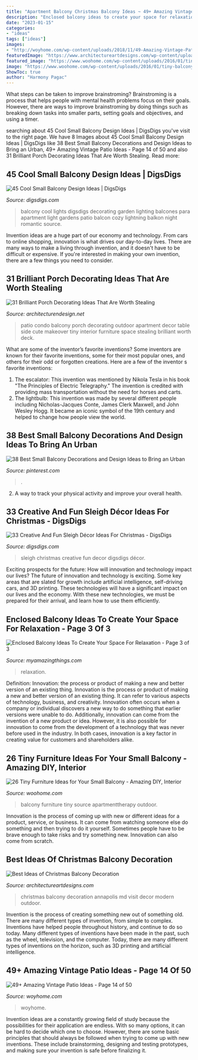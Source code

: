 ```yaml
---
title: "Apartment Balcony Christmas Balcony Ideas ~ 49+ Amazing Vintage Patio Ideas"
description: "Enclosed balcony ideas to create your space for relaxation"
date: "2023-01-15"
categories:
- "ideas"
tags: ["ideas"]
images:
- "http://woyhome.com/wp-content/uploads/2018/11/49-Amazing-Vintage-Patio-Ideas-14.jpg"
featuredImage: "https://www.architectureartdesigns.com/wp-content/uploads/2020/12/8-9.jpg"
featured_image: "https://www.woohome.com/wp-content/uploads/2016/01/tiny-balcony-furniture-7-2.jpg"
image: "https://www.woohome.com/wp-content/uploads/2016/01/tiny-balcony-furniture-7-2.jpg"
ShowToc: true
author: "Harmony Pagac"
---
```



What steps can be taken to improve brainstroming?
Brainstroming is a process that helps people with mental health problems focus on their goals. However, there are ways to improve brainstroming by doing things such as breaking down tasks into smaller parts, setting goals and objectives, and using a timer.

	

		
searching about 45 Cool Small Balcony Design Ideas | DigsDigs you've visit to the right page. We have 8 Images about 45 Cool Small Balcony Design Ideas | DigsDigs like 38 Best Small Balcony Decorations and Design Ideas to Bring an Urban, 49+ Amazing Vintage Patio Ideas - Page 14 of 50 and also 31 Brilliant Porch Decorating Ideas That Are Worth Stealing. Read more:
		
    
## 45 Cool Small Balcony Design Ideas | DigsDigs

<img loading=lazy src="http://www.digsdigs.com/photos/small-balcony-design-ideas-33.jpg" onerror="this.onerror=null;this.src='https://tse1.mm.bing.net/th?id=OIP.7ZL_oRtHOTygBv_GRurkNwHaL6&amp;pid=15.1';" alt="45 Cool Small Balcony Design Ideas | DigsDigs">

_Source: digsdigs.com_

>balcony cool lights digsdigs decorating garden lighting balcones para apartment light gardens patio balcon cozy lightning balkon night romantic source. 

	

Invention ideas are a huge part of our economy and technology. From cars to online shopping, innovation is what drives our day-to-day lives. There are many ways to make a living through invention, and it doesn't have to be difficult or expensive. If you're interested in making your own invention, there are a few things you need to consider.

    
## 31 Brilliant Porch Decorating Ideas That Are Worth Stealing

<img loading=lazy src="http://cdn.architecturendesign.net/wp-content/uploads/2015/07/AD-Small-Porch-Ideas-03.jpg" onerror="this.onerror=null;this.src='https://tse1.mm.bing.net/th?id=OIP.QPqjml57htyF57zrUHLsegHaJ3&amp;pid=15.1';" alt="31 Brilliant Porch Decorating Ideas That Are Worth Stealing">

_Source: architecturendesign.net_

>patio condo balcony porch decorating outdoor apartment decor table side cute makeover tiny interior furniture space stealing brilliant worth deck. 

	

What are some of the inventor’s favorite inventions?
Some inventors are known for their favorite inventions, some for their most popular ones, and others for their odd or forgotten creations. Here are a few of the inventor s favorite inventions:
1. The escalator: This invention was mentioned by Nikola Tesla in his book "The Principles of Electric Telegraphy." The invention is credited with providing mass transportation without the need for horses and carts.
2. The lightbulb: This invention was made by several different people including Nicholas-Jacques Conte, James Clerk Maxwell, and John Wesley Hogg. It became an iconic symbol of the 19th century and helped to change how people view the world.

    
## 38 Best Small Balcony Decorations And Design Ideas To Bring An Urban

<img loading=lazy src="https://i.pinimg.com/736x/68/a3/3d/68a33dc4f56e7f894f1b88e3dd3690ac.jpg" onerror="this.onerror=null;this.src='https://tse3.mm.bing.net/th?id=OIP.M8ZnCT4FJDDsw-FXbqY17AHaK5&amp;pid=15.1';" alt="38 Best Small Balcony Decorations and Design Ideas to Bring an Urban">

_Source: pinterest.com_

>. 

	

2. A way to track your physical activity and improve your overall health.

    
## 33 Creative And Fun Sleigh Décor Ideas For Christmas - DigsDigs

<img loading=lazy src="https://www.digsdigs.com/photos/fun-and-creative-sleigh-decor-ideas-for-christmas-14-554x832.jpg" onerror="this.onerror=null;this.src='https://tse2.mm.bing.net/th?id=OIP.877Vbkw3p_7MS2z76sFMGQHaLH&amp;pid=15.1';" alt="33 Creative And Fun Sleigh Décor Ideas For Christmas - DigsDigs">

_Source: digsdigs.com_

>sleigh christmas creative fun decor digsdigs décor. 

	

Exciting prospects for the future: How will innovation and technology impact our lives?
The future of innovation and technology is exciting. Some key areas that are slated for growth include artificial intelligence, self-driving cars, and 3D printing. These technologies will have a significant impact on our lives and the economy. With these new technologies, we must be prepared for their arrival, and learn how to use them efficiently.

    
## Enclosed Balcony Ideas To Create Your Space For Relaxation - Page 3 Of 3

<img loading=lazy src="https://myamazingthings.com/wp-content/uploads/2018/05/enclosed-balcony-13-.jpg" onerror="this.onerror=null;this.src='https://tse4.mm.bing.net/th?id=OIP.mTZpKnCGBQYq3fuTF_bGuwHaLH&amp;pid=15.1';" alt="Enclosed Balcony Ideas To Create Your Space For Relaxation - Page 3 of 3">

_Source: myamazingthings.com_

>relaxation. 

	

Definition: Innovation: the process or product of making a new and better version of an existing thing.
Innovation is the process or product of making a new and better version of an existing thing. It can refer to various aspects of technology, business, and creativity. Innovation often occurs when a company or individual discovers a new way to do something that earlier versions were unable to do. Additionally, innovation can come from the invention of a new product or idea. However, it is also possible for innovation to come from the development of a technology that was never before used in the industry. In both cases, innovation is a key factor in creating value for customers and shareholders alike.

    
## 26 Tiny Furniture Ideas For Your Small Balcony - Amazing DIY, Interior

<img loading=lazy src="https://www.woohome.com/wp-content/uploads/2016/01/tiny-balcony-furniture-7-2.jpg" onerror="this.onerror=null;this.src='https://tse3.mm.bing.net/th?id=OIP.jTp17o8UcPFfy9hpYowdmAHaLH&amp;pid=15.1';" alt="26 Tiny Furniture Ideas for Your Small Balcony - Amazing DIY, Interior">

_Source: woohome.com_

>balcony furniture tiny source apartmenttherapy outdoor. 

	

Innovation is the process of coming up with new or different ideas for a product, service, or business. It can come from watching someone else do something and then trying to do it yourself. Sometimes people have to be brave enough to take risks and try something new. Innovation can also come from scratch.

    
## Best Ideas Of Christmas Balcony Decoration

<img loading=lazy src="https://www.architectureartdesigns.com/wp-content/uploads/2020/12/8-9.jpg" onerror="this.onerror=null;this.src='https://tse3.mm.bing.net/th?id=OIP.0cq0j7FfAyhGCltPGSZ-HwHaOu&amp;pid=15.1';" alt="Best Ideas of Christmas Balcony Decoration">

_Source: architectureartdesigns.com_

>christmas balcony decoration annapolis md visit decor modern outdoor. 

	

Invention is the process of creating something new out of something old. There are many different types of invention, from simple to complex. Inventions have helped people throughout history, and continue to do so today. Many different types of inventions have been made in the past, such as the wheel, television, and the computer. Today, there are many different types of inventions on the horizon, such as 3D printing and artificial intelligence.

    
## 49+ Amazing Vintage Patio Ideas - Page 14 Of 50

<img loading=lazy src="http://woyhome.com/wp-content/uploads/2018/11/49-Amazing-Vintage-Patio-Ideas-14.jpg" onerror="this.onerror=null;this.src='https://tse1.mm.bing.net/th?id=OIP.7SMCUysZviJFBTtafuvzBAHaLF&amp;pid=15.1';" alt="49+ Amazing Vintage Patio Ideas - Page 14 of 50">

_Source: woyhome.com_

>woyhome. 

	

Invention ideas are a constantly growing field of study because the possibilities for their application are endless. With so many options, it can be hard to decide which one to choose. However, there are some basic principles that should always be followed when trying to come up with new inventions. These include brainstorming, designing and testing prototypes, and making sure your invention is safe before finalizing it.

